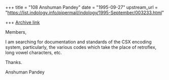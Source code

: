 +++
title = "108 Anshuman Pandey"
date = "1995-09-27"
upstream_url = "https://list.indology.info/pipermail/indology/1995-September/003233.html"

+++
[Archive link](https://list.indology.info/pipermail/indology/1995-September/003233.html)


Members,

I am searching for documentation and standards of the CSX encoding 
system, particularly, the various codes which take the place of 
retroflex, long vowel characters, etc.

Thanks.


Anshuman Pandey







